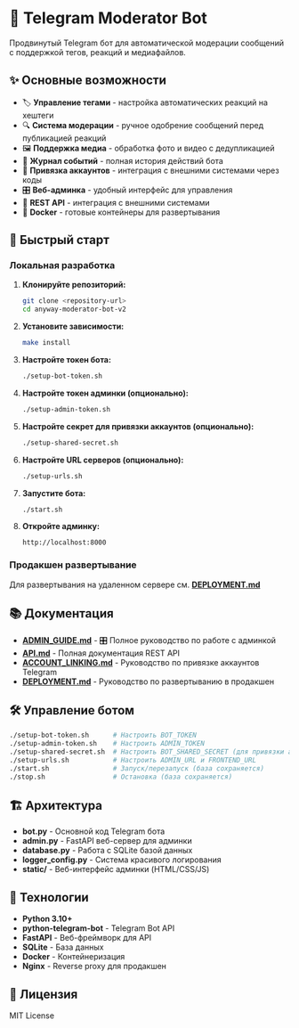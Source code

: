 # 🤖 Telegram Moderator Bot

Продвинутый Telegram бот для автоматической модерации сообщений с поддержкой тегов, реакций и медиафайлов.

## ✨ Основные возможности

- 🏷️ **Управление тегами** - настройка автоматических реакций на хештеги
- 🔍 **Система модерации** - ручное одобрение сообщений перед публикацией реакций
- 🖼️ **Поддержка медиа** - обработка фото и видео с дедупликацией
- 📝 **Журнал событий** - полная история действий бота
- 🔗 **Привязка аккаунтов** - интеграция с внешними системами через коды
- 🎛️ **Веб-админка** - удобный интерфейс для управления
- 🔧 **REST API** - интеграция с внешними системами
- 🐳 **Docker** - готовые контейнеры для развертывания

## 🚀 Быстрый старт

### Локальная разработка

1. **Клонируйте репозиторий:**
   ```bash
   git clone <repository-url>
   cd anyway-moderator-bot-v2
   ```

2. **Установите зависимости:**
   ```bash
   make install
   ```

3. **Настройте токен бота:**
   ```bash
   ./setup-bot-token.sh
   ```

4. **Настройте токен админки (опционально):**
   ```bash
   ./setup-admin-token.sh
   ```

5. **Настройте секрет для привязки аккаунтов (опционально):**
   ```bash
   ./setup-shared-secret.sh
   ```

6. **Настройте URL серверов (опционально):**
   ```bash
   ./setup-urls.sh
   ```

7. **Запустите бота:**
   ```bash
   ./start.sh
   ```

8. **Откройте админку:**
   ```
   http://localhost:8000
   ```

### Продакшен развертывание

Для развертывания на удаленном сервере см. **[DEPLOYMENT.md](DEPLOYMENT.md)**

## 📚 Документация

- **[ADMIN_GUIDE.md](ADMIN_GUIDE.md)** - 🎛️ Полное руководство по работе с админкой
- **[API.md](API.md)** - Полная документация REST API
- **[ACCOUNT_LINKING.md](ACCOUNT_LINKING.md)** - Руководство по привязке аккаунтов Telegram
- **[DEPLOYMENT.md](DEPLOYMENT.md)** - Руководство по развертыванию в продакшен

## 🛠️ Управление ботом

```bash
./setup-bot-token.sh      # Настроить BOT_TOKEN
./setup-admin-token.sh    # Настроить ADMIN_TOKEN
./setup-shared-secret.sh  # Настроить BOT_SHARED_SECRET (для привязки аккаунтов)
./setup-urls.sh           # Настроить ADMIN_URL и FRONTEND_URL
./start.sh                # Запуск/перезапуск (база сохраняется)
./stop.sh                 # Остановка (база сохраняется)
```

## 🏗️ Архитектура

- **bot.py** - Основной код Telegram бота
- **admin.py** - FastAPI веб-сервер для админки
- **database.py** - Работа с SQLite базой данных
- **logger_config.py** - Система красивого логирования
- **static/** - Веб-интерфейс админки (HTML/CSS/JS)

## 🔧 Технологии

- **Python 3.10+**
- **python-telegram-bot** - Telegram Bot API
- **FastAPI** - Веб-фреймворк для API
- **SQLite** - База данных
- **Docker** - Контейнеризация
- **Nginx** - Reverse proxy для продакшен

## 📄 Лицензия

MIT License
